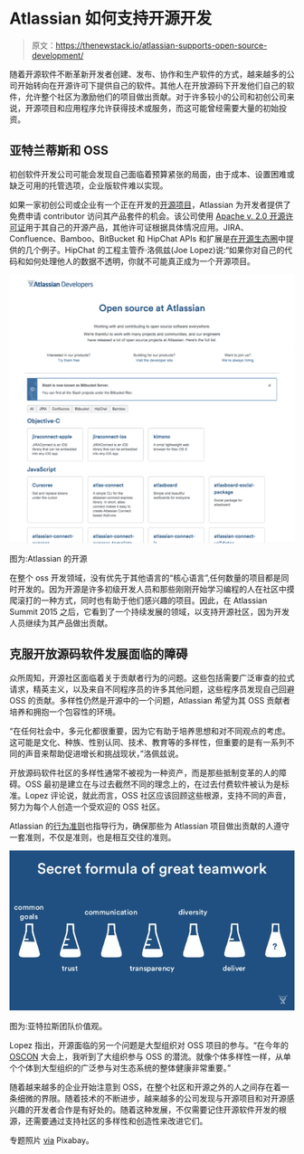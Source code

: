 # Atlassian 如何支持开源开发

> 原文：<https://thenewstack.io/atlassian-supports-open-source-development/>

随着开源软件不断革新开发者创建、发布、协作和生产软件的方式，越来越多的公司开始转向在开源许可下提供自己的软件。其他人在开放源码下开发他们自己的软件，允许整个社区为激励他们的项目做出贡献。对于许多较小的公司和初创公司来说，开源项目和应用程序允许获得技术或服务，而这可能曾经需要大量的初始投资。

## 亚特兰蒂斯和 OSS

初创软件开发公司可能会发现自己面临着预算紧张的局面，由于成本、设置困难或缺乏可用的托管选项，企业版软件难以实现。

如果一家初创公司或企业有一个正在开发的[开源项目](https://developer.atlassian.com/opensource/)，Atlassian 为开发者提供了免费申请 contributor 访问其产品套件的机会。该公司使用 [Apache v. 2.0 开源许可证](http://www.apache.org/licenses/LICENSE-2.0)用于其自己的开源产品，其他许可证根据具体情况应用。JIRA、Confluence、Bamboo、BitBucket 和 HipChat APIs 和扩展是[在开源生态圈](https://developer.atlassian.com/opensource/)中提供的几个例子。HipChat 的工程主管乔·洛佩兹(Joe Lopez)说:“如果你对自己的代码和如何处理他人的数据不透明，你就不可能真正成为一个开源项目。

[![Pictured: Open Source at Atlassian ](img/dc218d1c77b08c51b6474772d98581ce.png)](https://thenewstack.io/wp-content/uploads/2015/11/screenshot.2.png)

图为:Atlassian 的开源

在整个 oss 开发领域，没有优先于其他语言的“核心语言”,任何数量的项目都是同时开发的。因为开源是许多初级开发人员和那些刚刚开始学习编程的人在社区中摸爬滚打的一种方式，同时也有助于他们感兴趣的项目。因此，在 Atlassian Summit 2015 之后，它看到了一个持续发展的领域，以支持开源社区，因为开发人员继续为其产品做出贡献。

## 克服开放源码软件发展面临的障碍

众所周知，开源社区面临着关于贡献者行为的问题。这些包括需要广泛审查的拉式请求，精英主义，以及来自不同程序员的许多其他问题，这些程序员发现自己回避 OSS 的贡献。多样性仍然是开源中的一个问题，Atlassian 希望为其 OSS 贡献者培养和拥抱一个包容性的环境。

“在任何社会中，多元化都很重要，因为它有助于培养思想和对不同观点的考虑。这可能是文化、种族、性别认同、技术、教育等的多样性，但重要的是有一系列不同的声音来帮助促进增长和挑战现状，”洛佩兹说。

开放源码软件社区的多样性通常不被视为一种资产，而是那些抵制变革的人的障碍。OSS 最初是建立在与过去截然不同的理念上的，在过去付费软件被认为是标准。Lopez 评论说，就此而言，OSS 社区应该回顾这些根源，支持不同的声音，努力为每个人创造一个受欢迎的 OSS 社区。

Atlassian 的[行为准则](https://developer.atlassian.com/opensource/codeofconduct.html)也指导行为，确保那些为 Atlassian 项目做出贡献的人遵守一套准则，不仅是准则，也是相互交往的准则。

[![Pictured: Atlassian teamwork values.](img/f39e1257e03441ebdf3b4132dcc9c430.png)](https://thenewstack.io/wp-content/uploads/2015/11/atlassian-roadtrip-2015-8-638.jpg)

图为:亚特拉斯团队价值观。

Lopez 指出，开源面临的另一个问题是大型组织对 OSS 项目的参与。“在今年的 [OSCON](http://conferences.oreilly.com/oscon/open-source-us) 大会上，我听到了大组织参与 OSS 的潜流。就像个体多样性一样，从单个个体到大型组织的广泛参与对生态系统的整体健康非常重要。”

随着越来越多的企业开始注意到 OSS，在整个社区和开源之外的人之间存在着一条细微的界限。随着技术的不断进步，越来越多的公司发现与开源项目和对开源感兴趣的开发者合作是有好处的。随着这种发展，不仅需要记住开源软件开发的根源，还需要通过支持社区的多样性和创造性来改进它们。

专题照片 [via](https://pixabay.com/en/code-coding-web-development-944499/) Pixabay。

<svg xmlns:xlink="http://www.w3.org/1999/xlink" viewBox="0 0 68 31" version="1.1"><title>Group</title> <desc>Created with Sketch.</desc></svg>